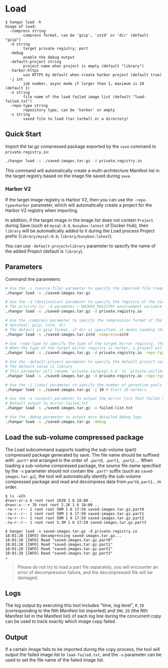 # Load

```console
$ hangar load -h
Usage of load:
  -compress string
        compress format, can be 'gzip', 'zstd' or 'dir' (default "gzip")
  -d string
        target private registry: port
  -debug
        enable the debug output
  -default-project string
        project name when project is empty (default "library")
  -harbor-https
        use HTTPS by default when create harbor project (default true)
  -j int
        job number, async mode if larger than 1, maximum is 20 (default 1)
  -o string
        file name of the load failed image list (default "load-failed.txt")
  -repo-type string
        repository type, can be 'harbor' or empty
  -s string
        saved file to load (tar tarball or a directory)
```

## Quick Start

Import the tar.gz compressed package exported by the `save` command to `private.registry.io`:

```sh
./hangar load -s ./saved-images.tar.gz -d private.registry.io
```

This command will automatically create a multi-architecture Manifest list in the target registry based on the image file saved during `save`.

### Harbor V2

If the target image registry is Harbor V2, then you can use the `-repo-type=harbor` parameter, which will automatically create a project for the Harbor V2 registry when importing.

In addition, if the target image in the image list does not contain `Project` during Save (such as `mysql:8.0`, `busybox:latest` of Docker Hub), then `library` will be automatically added to it during the Load process Project prefix (`library/mysql:8.0`, `library/busybox:latest`).

You can use `-default-project=library` parameter to specify the name of the added Project (default is `library`).

## Parameters

Command line parameters:

```sh
# Use the -s (source file) parameter to specify the imported file (required parameter)
./hangar load -s ./saved-images.tar.gz

# Use the -d (destination) parameter to specify the registry of the target image
# The priority is: -d parameter > DOCKER_REGISTRY environment variable
./hangar load -s ./saved-images.tar.gz -d private.registry.io

# Use the -compress parameter to specify the compression format of the imported file
# Optional: gzip, zstd, dir
# The default is gzip format, if dir is specified, it means loading the image from the folder without decompressing it
./hangar load -s ./saved-images.tar.zstd -compress=zstd

# Use -repo-type to specify the type of the target mirror registry, the default is an empty string, and it can be set to "harbor"
# When the type of the target mirror registry is harbor, a project will be automatically created for the target mirror
./hangar load -s ./saved-images.tar.gz -d private.registry.io -repo-type=harbor

# Use the -default-project parameter to specify the default project name
# The default value is library
# This parameter will rename `private.io/mysql:5.8` to `private.io/library/mysql:5.8`
./hangar load -s ./saved-images.tar.gz -d private.registry.io -repo-type=harbor -default-project=library

# Use the -j (jobs) parameter to specify the number of goroutine pools and import images concurrently (support 1~20 jobs)
./hangar load -s ./saved-images.tar.gz -j 10 # Start 10 workers

# Use the -o (output) parameter to output the mirror list that failed to load to the specified file
# Default output to mirror-failed.txt
./hangar load -s ./saved-images.tar.gz -o failed-list.txt

# Use the -debug parameter to output more detailed debug logs
./hangar load -s ./saved-images.tar.gz -debug
```

## Load the sub-volume compressed package

The Load subcommand supports loading the sub-volume (part) compressed package generated by save. The file name should be suffixed with `.part*` and arranged in the order of `.part0`, `.part1`, `.part2`.... When loading a sub-volume compressed package, the source file name specified by the `-s` parameter should not contain the `.part*` suffix (such as `saved-images.tar.gz`), the tool will automatically identify the sub-volume compressed package and read and decompress data from `part0`, `part1`... in order.

```console
$ ls -alh
drwxr-xr-x 6 root root 192B 1 6 18:00 .
drwxr-x---+ 70 root root 2.2K 1 6 18:00 ..
-rw-r--r-- 1 root root 50M 1 6 17:59 saved-images.tar.gz.part0
-rw-r--r-- 1 root root 50M 1 6 17:59 saved-images.tar.gz.part1
-rw-r--r-- 1 root root 50M 1 6 17:59 saved-images.tar.gz.part2
-rw-r--r-- 1 root root 5.3M 1 6 17:59 saved-images.tar.gz.part3

$ hangar load -s saved-images.tar.gz -d private.registry.io
18:01:28 [INFO] Decompressing saved-images.tar.gz...
18:01:28 [INFO] Read "saved-images.tar.gz.part0"
18:01:28 [INFO] Read "saved-images.tar.gz.part1"
18:01:28 [INFO] Read "saved-images.tar.gz.part2"
18:01:28 [INFO] Read "saved-images.tar.gz.part3"
…
```

> Please do not try to load a part file separately, you will encounter an error of decompression failure, and the decompressed file will be damaged.

## Logs

The log output by executing this tool includes "time, log level", `M_ID` (corresponding to the Nth Manifest list imported) and `IMG_ID` (the Nth Manifest list in the Manifest list) of each log line during the concurrent copy can be used to track exactly which image copy failed.

## Output

If a certain image fails to be imported during the copy process, the tool will output the failed image list to `load-failed.txt`, and the `-o` parameter can be used to set the file name of the failed image list.
